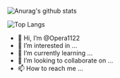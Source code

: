 ![Anurag's github stats](https://github-readme-stats.vercel.app/api?username=Opera1122&show_icons=true&theme=buefy)

![Top Langs](https://github-readme-stats.vercel.app/api/top-langs/?username=Opera1122&layout=compact&theme=buefy)
- 👋 Hi, I’m @Opera1122
- 👀 I’m interested in ...
- 🌱 I’m currently learning ...
- 💞️ I’m looking to collaborate on ...
- 📫 How to reach me ...

<!---
Opera1122/Opera1122 is a ✨ special ✨ repository because its `README.md` (this file) appears on your GitHub profile.
You can click the Preview link to take a look at your changes.
--->
